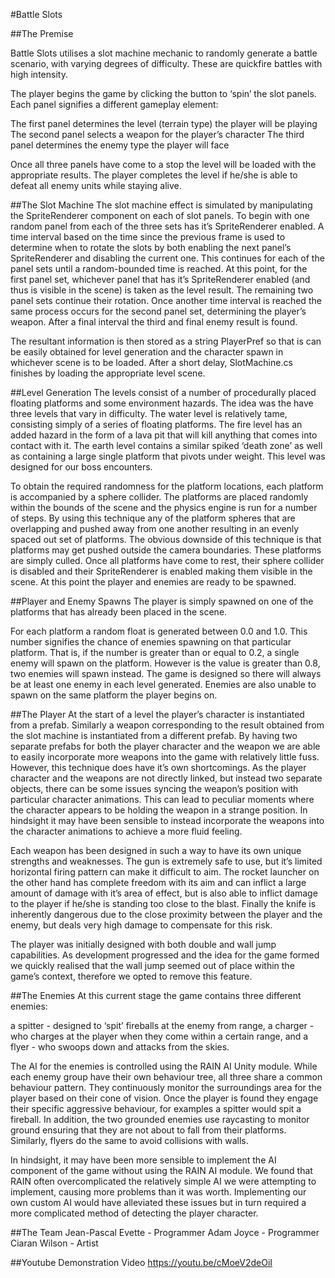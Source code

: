 #Battle Slots

##The Premise

Battle Slots utilises a slot machine mechanic to randomly generate a battle scenario, with varying degrees of difficulty. These are quickfire battles with high intensity.

The player begins the game by clicking the button to ‘spin’ the slot panels.  Each panel signifies a different gameplay element:

The first panel determines the level (terrain type) the player will be playing
The second panel selects a weapon for the player’s character
The third panel determines the enemy type the player will face

Once all three panels have come to a stop the level will be loaded with the appropriate results.  The player completes the level if he/she is able to defeat all enemy units while staying alive.

##The Slot Machine
The slot machine effect is simulated by manipulating the SpriteRenderer component on each of slot panels.  To begin with one random panel from each of the three sets has it’s SpriteRenderer enabled.  A time interval based on the time since the previous frame is used to determine when to rotate the slots by both enabling the next panel’s SpriteRenderer and disabling the current one.  This continues for each of the panel sets until a random-bounded time is reached.  At this point, for the first panel set, whichever panel that has it’s SpriteRenderer enabled (and thus is visible in the scene) is taken as the level result.  The remaining two panel sets continue their rotation.  Once another time interval is reached the same process occurs for the second panel set, determining the player’s weapon.  After a final interval the third and final enemy result is found.

The resultant information is then stored as a string PlayerPref so that is can be easily obtained for level generation and the character spawn in whichever scene is to be loaded.  After a short delay, SlotMachine.cs finishes by loading the appropriate level scene.

##Level Generation
The levels consist of a number of procedurally placed floating platforms and some environment hazards.  The idea was the have three levels that vary in difficulty.  The water level is relatively tame, consisting simply of a series of floating platforms.  The fire level has an added hazard in the form of a lava pit that will kill anything that comes into contact with it.  The earth level contains a similar spiked ‘death zone’ as well as containing a large single platform that pivots under weight.  This level was designed for our boss encounters.

To obtain the required randomness for the platform locations, each platform is accompanied by a sphere collider.  The platforms are placed randomly within the bounds of the scene and the physics engine is run for a number of steps.  By using this technique any of the platform spheres that are overlapping and pushed away from one another resulting in an evenly spaced out set of platforms.  The obvious downside of this technique is that platforms may get pushed outside the camera boundaries.  These platforms are simply culled.
Once all platforms have come to rest, their sphere collider is disabled and their SpriteRenderer is enabled making them visible in the scene.  At this point the player and enemies are ready to be spawned.

##Player and Enemy Spawns
The player is simply spawned on one of the platforms that has already been placed in the scene.

For each platform a random float is generated between 0.0 and 1.0.  This number signifies the chance of enemies spawning on that particular platform.  That is, if the number is greater than or equal to 0.2, a single enemy will spawn on the platform.  However is the value is greater than 0.8, two enemies will spawn instead.  The game is designed so there will always be at least one enemy in each level generated.  Enemies are also unable to spawn on the same platform the player begins on.

##The Player
At the start of a level the player’s character is instantiated from a prefab.  Similarly a weapon corresponding to the result obtained from the slot machine is instantiated from a different prefab.  By having two separate prefabs for both the player character and the weapon we are able to easily incorporate more weapons into the game with relatively little fuss.  However, this technique does have it’s own shortcomings.  As the player character and the weapons are not directly linked, but instead two separate objects, there can be some issues syncing the weapon’s position with particular character animations.  This can lead to peculiar moments where the character appears to be holding the weapon in a strange position.  In hindsight it may have been sensible to instead incorporate the weapons into the character animations to achieve a more fluid feeling.

Each weapon has been designed in such a way to have its own unique strengths and weaknesses.  The gun is extremely safe to use, but it’s limited horizontal firing pattern can make it difficult to aim.  The rocket launcher on the other hand has complete freedom with its aim and can inflict a large amount of damage with it’s area of effect, but is also able to inflict damage to the player if he/she is standing too close to the blast.  Finally the knife is inherently dangerous due to the close proximity between the player and the enemy, but deals very high damage to compensate for this risk.

The player was initially designed with both double and wall jump capabilities.  As development progressed and the idea for the game formed we quickly realised that the wall jump seemed out of place within the game’s context, therefore we opted to remove this feature.

##The Enemies 
At this current stage the game contains three different enemies:

a spitter - designed to ‘spit’ fireballs at the enemy from range,
a charger - who charges at the player when they come within a certain range,
and a flyer - who swoops down and attacks from the skies.


The AI for the enemies is controlled using the RAIN AI Unity module.  While each enemy group have their own behaviour tree, all three share a common behaviour pattern.  They continuously monitor the surroundings area for the player based on their cone of vision.  Once the player is found they engage their specific aggressive behaviour, for examples a spitter would spit a fireball.  In addition, the two grounded enemies use raycasting to monitor ground ensuring that they are not about to fall from their platforms.  Similarly, flyers do the same to avoid collisions with walls.

In hindsight, it may have been more sensible to implement the AI component of the game without using the RAIN AI module.  We found that RAIN often overcomplicated the relatively simple AI we were attempting to implement, causing more problems than it was worth.  Implementing our own custom AI would have alleviated these issues but in turn required a more complicated method of detecting the player character.

##The Team
Jean-Pascal Evette - Programmer
Adam Joyce - Programmer
Ciaran Wilson - Artist

##Youtube Demonstration Video
https://youtu.be/cMoeV2deOiI


  
